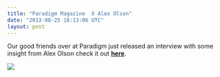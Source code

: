 ```yaml
---
title: "Paradigm Magazine  X Alex Olson"
date: "2013-08-25 18:13:06 UTC"
layout: post
---
```


<p>Our good friends over at Paradigm just released an interview with some insight from Alex Olson check it out <strong><a href="http://paradigmmagazine.com/2013/08/13/paradigm-magazine-alex-olson-interview/">here</a></strong>. </p>
<p><a href="http://paradigmmagazine.com/2013/08/13/paradigm-magazine-alex-olson-interview/"><img src="http://media.tumblr.com/7bf17a3aa588628611da9ed329f36ee5/tumblr_inline_ms3mldsB7T1qz4rgp.jpg"/></a></p>
